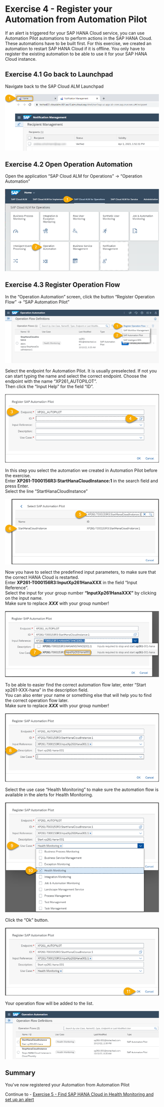 # Exercise 4 - Register your Automation from Automation Pilot

If an alert is triggered for your SAP HANA Cloud service, you can use Automation Pilot automations to perform actions in the SAP HANA Cloud.
These automations have to be built first. For this exercise, we created an automation to restart SAP HANA Cloud if it is offline. You only have to register the existing automation to be able to use it for your SAP HANA Cloud instance.

## Exercise 4.1 Go back to Launchpad

Navigate back to the SAP Cloud ALM Launchpad  
<br>![](/exercises/ex4/images/Ex4_1.png)

## Exercise 4.2 Open Operation Automation

Open the application “SAP Cloud ALM for Operations” → “Operation Automation”  
<br>![](/exercises/ex4/images/Ex4_2.png)

## Exercise 4.3 Register Operation Flow

In the “Operation Automation” screen, click the button “Register Operation Flow” → “SAP Automation Pilot”  
<br>![](/exercises/ex4/images/Ex4_3.png)

Select the endpoint for Automation Pilot.  It is usually preselected. If not you can start typing the name and select the correct endpoint.
Choose the endpoint with the name “XP261_AUTOPILOT”.  
Then click the “Input Help” for the field “ID”.  
<br>![](/exercises/ex4/images/Ex4_4.png)

In this step you select the automation we created in Automation Pilot before the exercise.  
Enter **XP261-T000156R3:StartHanaCloudInstance:1** in the search field and press Enter.  
Select the line “StartHanaCloudInstance”  
<br>![](/exercises/ex4/images/Ex4_5.png)

Now you have to select the predefined input parameters, to make sure that the correct HANA Cloud is restarted.  
Enter **XP261-T000156R3:InputXp261HanaXXX** in the field “Input Reference”.  
Select the input for your group number **“InputXp261HanaXXX”** by clicking on the input name.  
Make sure to replace _**XXX**_ with your group number!  
<br>![](/exercises/ex4/images/Ex4_6.png)

To be able to easier find the correct automation flow later, enter “Start xp261-XXX-hana” in the description field.  
You can also enter your name or something else that will help you to find the correct operation flow later.  
Make sure to replace _**XXX**_ with your group number!  
<br>![](/exercises/ex4/images/Ex4_7.png)

Select the use case “Health Monitoring” to make sure the automation flow is available in the alerts for Health Monitoring.  
<br>![](/exercises/ex4/images/Ex4_8.png)

Click the “Ok” button.  
<br>![](/exercises/ex4/images/Ex4_9.png)

Your operation flow will be added to the list.  
<br>![](/exercises/ex4/images/Ex4_10.png)

## Summary

You've now registered your Automation from Automation Pilot

Continue to - [Exercise 5 -	Find SAP HANA Cloud in Health Monitoring and set up an alert ](../ex5/README.md)
